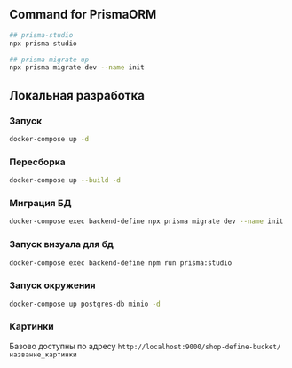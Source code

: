 ## Command for PrismaORM

```sh
## prisma-studio
npx prisma studio

## prisma migrate up
npx prisma migrate dev --name init
```

## Локальная разработка

### Запуск

```sh
docker-compose up -d
```

### Пересборка

```sh
docker-compose up --build -d
```

### Миграция БД

```sh
docker-compose exec backend-define npx prisma migrate dev --name init
```

### Запуск визуала для бд

```sh
docker-compose exec backend-define npm run prisma:studio
```

### Запуск окружения

```sh
docker-compose up postgres-db minio -d
```

### Картинки

Базово доступны по адресу `http://localhost:9000/shop-define-bucket/название_картинки`
